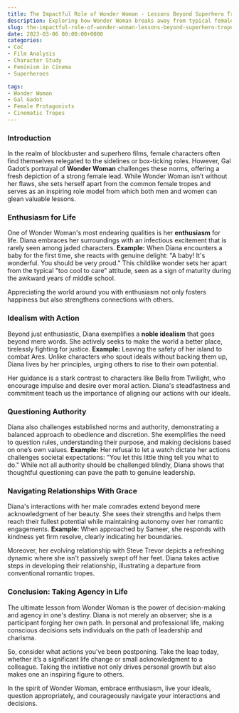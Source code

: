 ```yaml
---
title: The Impactful Role of Wonder Woman - Lessons Beyond Superhero Tropes
description: Exploring how Wonder Woman breaks away from typical female tropes in cinema and what we can learn from this iconic character.
slug: the-impactful-role-of-wonder-woman-lessons-beyond-superhero-tropes
date: 2023-03-06 00:00:00+0000
categories:
- CoC
- Film Analysis
- Character Study
- Feminism in Cinema
- Superheroes

tags:
- Wonder Woman
- Gal Gadot
- Female Protagonists
- Cinematic Tropes
---
```


### Introduction

In the realm of blockbuster and superhero films, female characters often find themselves relegated to the sidelines or box-ticking roles. However, Gal Gadot’s portrayal of **Wonder Woman** challenges these norms, offering a fresh depiction of a strong female lead. While Wonder Woman isn’t without her flaws, she sets herself apart from the common female tropes and serves as an inspiring role model from which both men and women can glean valuable lessons.

### Enthusiasm for Life

One of Wonder Woman's most endearing qualities is her **enthusiasm** for life. Diana embraces her surroundings with an infectious excitement that is rarely seen among jaded characters. **Example:** When Diana encounters a baby for the first time, she reacts with genuine delight: "A baby! It's wonderful. You should be very proud." This childlike wonder sets her apart from the typical "too cool to care" attitude, seen as a sign of maturity during the awkward years of middle school.

Appreciating the world around you with enthusiasm not only fosters happiness but also strengthens connections with others.

### Idealism with Action

Beyond just enthusiastic, Diana exemplifies a **noble idealism** that goes beyond mere words. She actively seeks to make the world a better place, tirelessly fighting for justice. **Example:** Leaving the safety of her island to combat Ares. Unlike characters who spout ideals without backing them up, Diana lives by her principles, urging others to rise to their own potential.

Her guidance is a stark contrast to characters like Bella from Twilight, who encourage impulse and desire over moral action. Diana's steadfastness and commitment teach us the importance of aligning our actions with our ideals.

### Questioning Authority

Diana also challenges established norms and authority, demonstrating a balanced approach to obedience and discretion. She exemplifies the need to question rules, understanding their purpose, and making decisions based on one’s own values. **Example:** Her refusal to let a watch dictate her actions challenges societal expectations: "You let this little thing tell you what to do." While not all authority should be challenged blindly, Diana shows that thoughtful questioning can pave the path to genuine leadership.

### Navigating Relationships With Grace

Diana's interactions with her male comrades extend beyond mere acknowledgment of her beauty. She sees their strengths and helps them reach their fullest potential while maintaining autonomy over her romantic engagements. **Example:** When approached by Sameer, she responds with kindness yet firm resolve, clearly indicating her boundaries.

Moreover, her evolving relationship with Steve Trevor depicts a refreshing dynamic where she isn't passively swept off her feet. Diana takes active steps in developing their relationship, illustrating a departure from conventional romantic tropes.

### Conclusion: Taking Agency in Life

The ultimate lesson from Wonder Woman is the power of decision-making and agency in one's destiny. Diana is not merely an observer; she is a participant forging her own path. In personal and professional life, making conscious decisions sets individuals on the path of leadership and charisma.

So, consider what actions you've been postponing. Take the leap today, whether it’s a significant life change or small acknowledgment to a colleague. Taking the initiative not only drives personal growth but also makes one an inspiring figure to others.

In the spirit of Wonder Woman, embrace enthusiasm, live your ideals, question appropriately, and courageously navigate your interactions and decisions.

